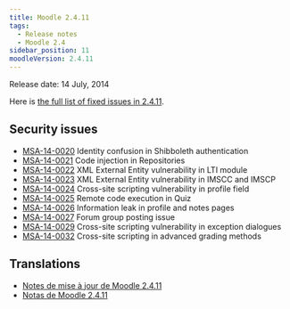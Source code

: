```yaml
---
title: Moodle 2.4.11
tags:
  - Release notes
  - Moodle 2.4
sidebar_position: 11
moodleVersion: 2.4.11
---
```


Release date: 14 July, 2014

Here is [the full list of fixed issues in 2.4.11](https://moodle.atlassian.net/secure/IssueNavigator!executeAdvanced.jspa?jqlQuery=project+%3D+mdl+AND+resolution+%3D+fixed+AND+fixVersion+in+%28%222.4.11%22%29+ORDER+BY+priority+DESC&runQuery=true&clear=true).

## Security issues

- [MSA-14-0020](https://moodle.org/mod/forum/discuss.php?d=264261) Identity confusion in Shibboleth authentication
- [MSA-14-0021](https://moodle.org/mod/forum/discuss.php?d=264262) Code injection in Repositories
- [MSA-14-0022](https://moodle.org/mod/forum/discuss.php?d=264263) XML External Entity vulnerability in LTI module
- [MSA-14-0023](https://moodle.org/mod/forum/discuss.php?d=264264) XML External Entity vulnerability in IMSCC and IMSCP
- [MSA-14-0024](https://moodle.org/mod/forum/discuss.php?d=264265) Cross-site scripting vulnerability in profile field
- [MSA-14-0025](https://moodle.org/mod/forum/discuss.php?d=264266) Remote code execution in Quiz
- [MSA-14-0026](https://moodle.org/mod/forum/discuss.php?d=264267) Information leak in profile and notes pages
- [MSA-14-0027](https://moodle.org/mod/forum/discuss.php?d=264268) Forum group posting issue
- [MSA-14-0029](https://moodle.org/mod/forum/discuss.php?d=264270) Cross-site scripting vulnerability in exception dialogues
- [MSA-14-0032](https://moodle.org/mod/forum/discuss.php?d=264273) Cross-site scripting in advanced grading methods

## Translations

- [Notes de mise à jour de Moodle 2.4.11](https://docs.moodle.org/fr/Notes_de_mise_à_jour_de_Moodle_2.4.11)
- [Notas de Moodle 2.4.11](https://docs.moodle.org/es/Notas_de_Moodle_2.4.11)
